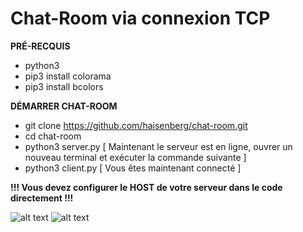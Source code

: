 # Chat-Room via connexion TCP

**PRÉ-RECQUIS** 

* python3
* pip3 install colorama
* pip3 install bcolors

**DÉMARRER CHAT-ROOM**

* git clone https://github.com/haisenberg/chat-room.git
* cd chat-room
* python3 server.py 
[ Maintenant le serveur est en ligne, ouvrer un nouveau terminal et exécuter la commande suivante ]
* python3 client.py
[ Vous êtes maintenant connecté ]

**!!! Vous devez configurer le HOST de votre serveur dans le code directement !!!**

![alt text](https://ttm.sh/dVp.png)
![alt text](https://ttm.sh/dVT.png)

